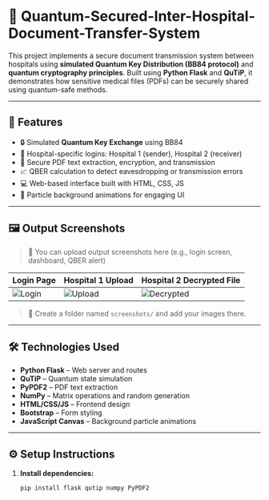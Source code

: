 # 🧬 Quantum-Secured-Inter-Hospital-Document-Transfer-System


This project implements a secure document transmission system between hospitals using **simulated Quantum Key Distribution (BB84 protocol)** and **quantum cryptography principles**. Built using **Python Flask** and **QuTiP**, it demonstrates how sensitive medical files (PDFs) can be securely shared using quantum-safe methods.

---

## 📌 Features

- 🔒 Simulated **Quantum Key Exchange** using BB84
- 🏥 Hospital-specific logins: Hospital 1 (sender), Hospital 2 (receiver)
- 📄 Secure PDF text extraction, encryption, and transmission
- 📈 QBER calculation to detect eavesdropping or transmission errors
- 💻 Web-based interface built with HTML, CSS, JS
- 🎇 Particle background animations for engaging UI

---

## 🖼 Output Screenshots

> 📌 You can upload output screenshots here (e.g., login screen, dashboard, QBER alert)

| Login Page | Hospital 1 Upload | Hospital 2 Decrypted File |
|------------|------------------|---------------------------|
| ![Login](screenshots/login.png) | ![Upload](screenshots/hospital1.png) | ![Decrypted](screenshots/hospital2.png) |

> 📝 Create a folder named `screenshots/` and add your images there.

---

## 🛠️ Technologies Used

- **Python Flask** – Web server and routes
- **QuTiP** – Quantum state simulation
- **PyPDF2** – PDF text extraction
- **NumPy** – Matrix operations and random generation
- **HTML/CSS/JS** – Frontend design
- **Bootstrap** – Form styling
- **JavaScript Canvas** – Background particle animations

---

## ⚙️ Setup Instructions

1. **Install dependencies:**
   ```bash
   pip install flask qutip numpy PyPDF2
